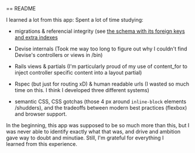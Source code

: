 == README

I learned a lot from this app: Spent a lot of time studying:

* migrations & referencial integrity (see [the schema with its foreign keys and extra indexes](https://github.com/Judahmeek/nubdu/blob/master/db/schema.rb)

* Devise internals (Took me way too long to figure out why I couldn't find Devise's controllers or views in /bin)

* Rails views & partials (I'm particularly proud of my use of content_for to inject controller specific content into a layout partial)

* Rspec (but just for routing xD) & human readable urls (I wasted so much time on this. I think I developed three different systems)

* semantic CSS, CSS gotchas (those 4 px around `inline-block` elements /shudders), and the tradeoffs between modern best practices (flexbox) and browser support.

In the beginning, this app was supposed to be so much more than this, but I was never able to identify exactly
what that was, and drive and ambition gave way to doubt and minutiae. Still, I'm grateful for everything I    
learned from this experience.
